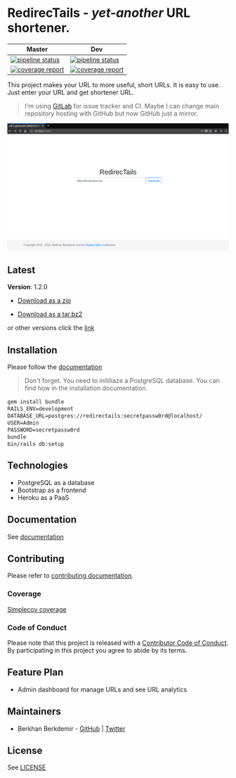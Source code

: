 # RedirecTails - *yet-another* URL shortener.

| Master | Dev |
| ------ | --- |
| [![pipeline status](https://gitlab.com/BerkhanBerkdemir/redirectails/badges/master/pipeline.svg)](https://gitlab.com/BerkhanBerkdemir/redirectails/commits/master) | [![pipeline status](https://gitlab.com/BerkhanBerkdemir/redirectails/badges/dev/pipeline.svg)](https://gitlab.com/BerkhanBerkdemir/redirectails/commits/dev) |
| [![coverage report](https://gitlab.com/BerkhanBerkdemir/redirectails/badges/master/coverage.svg)](https://gitlab.com/BerkhanBerkdemir/redirectails/commits/master) | [![coverage report](https://gitlab.com/BerkhanBerkdemir/redirectails/badges/dev/coverage.svg)](https://gitlab.com/BerkhanBerkdemir/redirectails/commits/dev) |

This project makes your URL to more useful, short URLs. It is easy to use. Just enter your URL and get shortener URL.

> I'm using [GitLab](https://gitlab.com/BerkhanBerkdemir/redirectails) for issue tracker and CI.
> Maybe I can change main repository hosting with GitHub but now GitHub just a mirror.

![](screenshot.png)

## Latest

**Version**: 1.2.0

* [Download as a zip](https://gitlab.com/BerkhanBerkdemir/redirectails/repository/1.2.0/archive.zip)

* [Download as a tar.bz2](https://gitlab.com/BerkhanBerkdemir/redirectails/repository/1.2.0/archive.tar.bz2)

or other versions click the [link](https://gitlab.com/BerkhanBerkdemir/redirectails/tags)

## Installation

Please follow the [documentation](doc/installation.md)

> Don't forget. You need to initiliaze a PostgreSQL database. You can find how in the installation documentation.

```shell
gem install bundle
RAILS_ENV=development
DATABASE_URL=postgres://redirectails:secretpassw0rd@localhost/
USER=Admin
PASSWORD=secretpassw0rd
bundle
bin/rails db:setup
```

## Technologies

* PostgreSQL as a database
* Bootstrap as a frontend
* Heroku as a PaaS

## Documentation

See [documentation](doc/index.md)

## Contributing

Please refer to [contributing documentation](CONTRIBUTING.md).

### Coverage

[Simplecov coverage](https://berkhanberkdemir.gitlab.io/redirectails/coverage)

### Code of Conduct

Please note that this project is released with a [Contributor Code of Conduct](CODE_OF_CONDUCT.md). By participating in this project you agree to abide by its terms.

## Feature Plan

* Admin dashboard for manage URLs and see URL analytics

## Maintainers

* Berkhan Berkdemir - [GitHub](https://github.com/BerkhanBerkdemir) | [Twitter](https://twitter.com/BerkhanBerkdemi)

## License

See [LICENSE](LICENSE)
